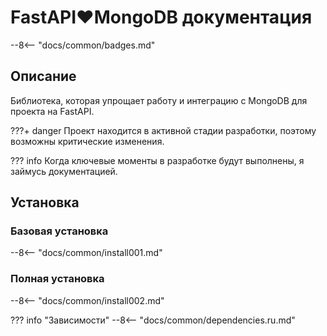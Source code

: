 # FastAPI:heart:MongoDB документация

--8<-- "docs/common/badges.md"

## Описание

Библиотека, которая упрощает работу и интеграцию с MongoDB для проекта на FastAPI.

???+ danger
    Проект находится в активной стадии разработки, поэтому возможны критические изменения.

??? info
    Когда ключевые моменты в разработке будут выполнены, я займусь документацией.

## Установка

### Базовая установка

--8<-- "docs/common/install001.md"

### Полная установка

--8<-- "docs/common/install002.md"

??? info "Зависимости"
    --8<-- "docs/common/dependencies.ru.md"
